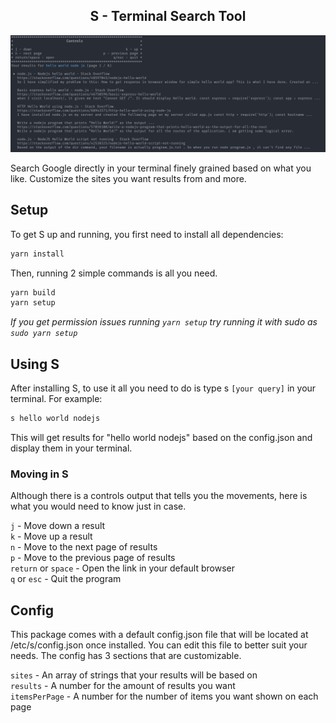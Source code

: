 <h2 align="center">S - Terminal Search Tool</h2>
<img src="images/s.png" />

Search Google directly in your terminal finely grained based on what you like. Customize the sites you want results from and more.

## Setup

To get S up and running, you first need to install all dependencies:

```bash
yarn install
```

Then, running 2 simple commands is all you need.

```bash
yarn build
yarn setup
```

*If you get permission issues running `yarn setup` try running it with sudo as `sudo yarn setup`*

## Using S

After installing S, to use it all you need to do is type s `[your query]` in your terminal. For example:

```bash
s hello world nodejs
```

This will get results for "hello world nodejs" based on the config.json and display them in your terminal.

### Moving in S

Although there is a controls output that tells you the movements, here is what you would need to know just in case.

`j` - Move down a result<br/>
`k` - Move up a result<br/>
`n` - Move to the next page of results<br/>
`p` - Move to the previous page of results<br/>
`return` or `space` - Open the link in your default browser<br/>
`q` or `esc` - Quit the program


## Config

This package comes with a default config.json file that will be located at /etc/s/config.json once installed. You can edit this file to better suit your needs. The config has 3 sections that are customizable.

`sites` - An array of strings that your results will be based on<br/>
`results` - A number for the amount of results you want<br/>
`itemsPerPage` - A number for the number of items you want shown on each page
